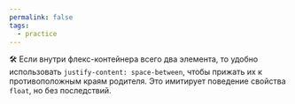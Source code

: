 ```yaml
---
permalink: false
tags:
  - practice
---
```

🛠 Если внутри флекс-контейнера всего два элемента, то удобно использовать `justify-content: space-between`, чтобы прижать их к противоположным краям родителя. Это имитирует поведение свойства `float`, но без последствий.
